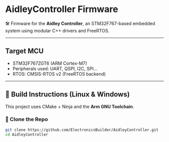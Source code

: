# AidleyController Firmware

🛠️ Firmware for the **Aidley Controller**, an STM32F767-based embedded system using modular C++ drivers and FreeRTOS.

---

## Target MCU

- STM32F767ZGT6 (ARM Cortex-M7)
- Peripherals used: UART, QSPI, I2C, SPI...
- RTOS: CMSIS-RTOS v2 (FreeRTOS backend)

---

## 🔧 Build Instructions (Linux & Windows)

This project uses CMake + Ninja and the **Arm GNU Toolchain**.

### 📂 Clone the Repo

```bash
git clone https://github.com/ElectronicsBuilder/AidleyController.git
cd AidleyController
